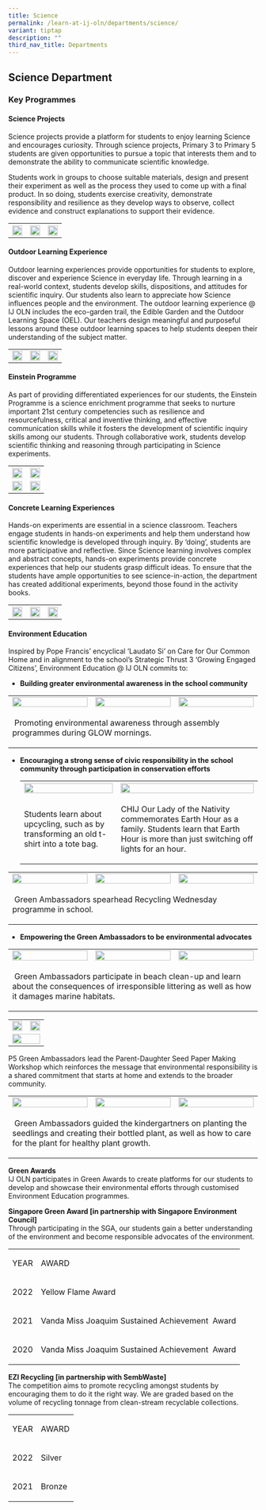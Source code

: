 ```yaml
---
title: Science
permalink: /learn-at-ij-oln/departments/science/
variant: tiptap
description: ""
third_nav_title: Departments
---
```

<h2><strong>Science Department</strong></h2><h3>Key Programmes</h3><h4>Science Projects</h4><p>Science projects provide a platform for students to enjoy learning Science and encourages curiosity. Through science projects, Primary 3 to Primary 5 students are given opportunities to pursue a topic that interests them and to demonstrate the ability to communicate scientific knowledge.</p><p>Students work in groups to choose suitable materials, design and present their experiment as well as the process they used to come up with a final product. In so doing, students exercise creativity, demonstrate responsibility and resilience as they develop ways to observe, collect evidence and construct explanations to support their evidence.</p><table><tbody><tr><th rowspan="1" colspan="1"><div class="isomer-image-wrapper"><img height="auto" width="100%" alt="" src="/images/Depts/Sci/project1_w.jpg"></div></th><th rowspan="1" colspan="1"><div class="isomer-image-wrapper"><img height="auto" width="100%" alt="" src="/images/Depts/Sci/project3_w.jpg"></div></th><th rowspan="1" colspan="1"><div class="isomer-image-wrapper"><img height="auto" width="100%" alt="" src="/images/Depts/Sci/project2_w.jpg"></div></th></tr></tbody></table><h4>Outdoor Learning Experience</h4><p>Outdoor learning experiences provide opportunities for students to explore, discover and experience Science in everyday life. Through learning in a real-world context, students develop skills, dispositions, and attitudes for scientific inquiry. Our students also learn to appreciate how Science influences people and the environment. The outdoor learning experience @ IJ OLN includes the eco-garden trail, the Edible Garden and the Outdoor Learning Space (OEL). Our teachers design meaningful and purposeful lessons around these outdoor learning spaces to help students deepen their understanding of the subject matter.</p><table><tbody><tr><td rowspan="1" colspan="1"><div class="isomer-image-wrapper"><img height="auto" width="100%" alt="" src="/images/Depts/Sci/oel3_w.jpg"></div></td><td rowspan="1" colspan="1"><div class="isomer-image-wrapper"><img height="auto" width="100%" alt="" src="/images/Depts/Sci/oel1_w.jpg"></div></td><td rowspan="1" colspan="1"><div class="isomer-image-wrapper"><img height="auto" width="100%" alt="" src="/images/Depts/Sci/oel2_w.jpg"></div></td></tr></tbody></table><h4>Einstein Programme</h4><p>As part of providing differentiated experiences for our students, the Einstein Programme is a science enrichment programme that seeks to nurture important 21st century competencies such as resilience and resourcefulness, critical and inventive thinking, and effective communication skills while it fosters the development of scientific inquiry skills among our students. Through collaborative work, students develop scientific thinking and reasoning through participating in Science experiments.</p><table><tbody><tr><th rowspan="1" colspan="1"><div class="isomer-image-wrapper"><img height="auto" width="100%" alt="" src="/images/Depts/Sci/e2k2_w.jpg"></div></th><th rowspan="1" colspan="1"><div class="isomer-image-wrapper"><img height="auto" width="100%" alt="" src="/images/Depts/Sci/e2k_w.jpg"></div></th></tr><tr><td rowspan="1" colspan="1"><div class="isomer-image-wrapper"><img height="auto" width="100%" alt="" src="/images/Depts/Sci/e2k4_w.jpg"></div></td><td rowspan="1" colspan="1"><div class="isomer-image-wrapper"><img height="auto" width="100%" alt="" src="/images/Depts/Sci/e2k3_w.jpg"></div></td></tr></tbody></table><h4>Concrete Learning Experiences</h4><p>Hands-on experiments are essential in a science classroom. Teachers engage students in hands-on experiments and help them understand how scientific knowledge is developed through inquiry. By ‘doing’, students are more participative and reflective. Since Science learning involves complex and abstract concepts, hands-on experiments provide concrete experiences that help our students grasp difficult ideas. To ensure that the students have ample opportunities to see science-in-action, the department has created additional experiments, beyond those found in the activity books.</p><table><tbody><tr><th rowspan="1" colspan="1"><div class="isomer-image-wrapper"><img height="auto" width="100%" alt="" src="/images/Depts/Sci/exp_materials_w.jpg"></div></th><th rowspan="1" colspan="1"><div class="isomer-image-wrapper"><img height="auto" width="100%" alt="" src="/images/Depts/Sci/exp_mould_w.jpg"></div></th><th rowspan="1" colspan="1"><div class="isomer-image-wrapper"><img height="auto" width="100%" alt="" src="/images/Depts/Sci/exp_matter_w.jpg"></div></th></tr></tbody></table><h4>Environment Education</h4><p>Inspired by Pope Francis’ encyclical ‘Laudato Si’ on Care for Our Common Home and in alignment to the school’s Strategic Thrust 3 ‘Growing Engaged Citizens’, Environment Education @ IJ OLN commits to:</p><ul data-tight="true" class="tight"><li><p><strong>Building greater environmental awareness in the school community</strong></p></li></ul><table><tbody><tr><td rowspan="1" colspan="1"><div class="isomer-image-wrapper"><img height="auto" width="100%" alt="" src="/images/Depts/Sci/assembly_w.jpg"></div></td><td rowspan="1" colspan="1"><div class="isomer-image-wrapper"><img height="auto" width="100%" alt="" src="/images/Depts/Sci/assembly2_w.jpg"></div></td><td rowspan="1" colspan="1"><div class="isomer-image-wrapper"><img height="auto" width="100%" alt="" src="/images/Depts/Sci/assembly3_w.jpg"></div></td></tr><tr><td rowspan="1" colspan="3"><p>&nbsp;Promoting environmental awareness through assembly programmes during GLOW mornings.</p></td></tr></tbody></table><p></p><ul data-tight="true" class="tight"><li><p><strong>Encouraging a strong sense of civic responsibility in the school community through participation in conservation efforts</strong></p><table><tbody><tr><th rowspan="1" colspan="1"><div class="isomer-image-wrapper"><img height="auto" width="100%" alt="" src="/images/Depts/Sci/upcycling_w.jpg"></div></th><th rowspan="1" colspan="1"><div class="isomer-image-wrapper"><img height="auto" width="100%" alt="" src="/images/Depts/Sci/earthhour_w.jpg"></div></th></tr><tr><td rowspan="1" colspan="1"><p>Students learn about upcycling, such as by transforming an old t-shirt into a tote bag.</p></td><td rowspan="1" colspan="1"><p>CHIJ Our Lady of the Nativity commemorates Earth Hour as a family. Students learn that Earth Hour is more than just switching off lights for an hour.</p></td></tr></tbody></table></li></ul><table><tbody><tr><td rowspan="1" colspan="1"><div class="isomer-image-wrapper"><img height="auto" width="100%" alt="" src="/images/Depts/Sci/recyling_w.jpg"></div></td><td rowspan="1" colspan="1"><div class="isomer-image-wrapper"><img height="auto" width="100%" alt="" src="/images/Depts/Sci/recyling3_w.jpg"></div></td><td rowspan="1" colspan="1"><div class="isomer-image-wrapper"><img height="auto" width="100%" alt="" src="/images/Depts/Sci/recyling4_w.jpg"></div></td></tr><tr><td rowspan="1" colspan="3"><p>&nbsp;Green Ambassadors spearhead Recycling Wednesday programme in school.</p></td></tr></tbody></table><p></p><ul data-tight="true" class="tight"><li><p><strong>Empowering the Green Ambassadors to be environmental advocates</strong></p></li></ul><table><tbody><tr><td rowspan="1" colspan="1"><div class="isomer-image-wrapper"><img height="auto" width="100%" alt="" src="/images/Depts/Sci/beach_cleaning_w.jpg"></div></td><td rowspan="1" colspan="1"><div class="isomer-image-wrapper"><img height="auto" width="100%" alt="" src="/images/Depts/Sci/beachcleaning2_w.jpg"></div></td><td rowspan="1" colspan="1"><div class="isomer-image-wrapper"><img height="auto" width="100%" alt="" src="/images/Depts/Sci/beachcleaning3_w.jpg"></div></td></tr><tr><td rowspan="1" colspan="3"><p>&nbsp;Green Ambassadors participate in beach clean-up and learn about the consequences of irresponsible littering as well as how it damages marine habitats.</p></td></tr></tbody></table><table><tbody><tr><td rowspan="1" colspan="1"><div class="isomer-image-wrapper"><img height="auto" width="100%" alt="" src="/images/Depts/Sci/parentdaughter6_w.jpg"></div></td><td rowspan="1" colspan="1"><div class="isomer-image-wrapper"><img height="auto" width="100%" alt="" src="/images/Depts/Sci/parentdaughter_w.jpg"></div></td></tr><tr><td rowspan="1" colspan="2"><div class="isomer-image-wrapper"><img height="auto" width="100%" alt="" src="/images/Depts/Sci/parentdaughter5_w.jpg"></div></td></tr></tbody></table><p>P5 Green Ambassadors lead the Parent-Daughter Seed Paper Making Workshop which reinforces the message that environmental responsibility is a shared commitment that starts at home and extends to the broader community.</p><table><tbody><tr><td rowspan="1" colspan="1"><div class="isomer-image-wrapper"><img height="auto" width="100%" alt="" src="/images/Depts/Sci/outreach2_w.jpg"></div></td><td rowspan="1" colspan="1"><div class="isomer-image-wrapper"><img height="auto" width="100%" alt="" src="/images/Depts/Sci/outreach1_w.jpg"></div></td><td rowspan="1" colspan="1"><div class="isomer-image-wrapper"><img height="auto" width="100%" alt="" src="/images/Depts/Sci/outreach3_w.jpg"></div></td></tr><tr><td rowspan="1" colspan="3"><p>&nbsp;Green Ambassadors guided the kindergartners on planting the seedlings and creating their bottled plant, as well as how to care for the plant for healthy plant growth.</p></td></tr></tbody></table><p><strong>Green Awards</strong><br>IJ OLN participates in Green Awards to create platforms for our students to develop and showcase their environmental efforts through customised Environment Education programmes.</p><p><strong>Singapore Green Award [in partnership with Singapore Environment Council]</strong><br>Through participating in the SGA, our students gain a better understanding of the environment and become responsible advocates of the environment.</p><table><tbody><tr><td rowspan="1" colspan="1"><p>YEAR</p></td><td rowspan="1" colspan="1"><p>AWARD</p></td></tr><tr><td rowspan="1" colspan="1"><p>2022</p></td><td rowspan="1" colspan="1"><p>Yellow Flame Award</p></td></tr><tr><td rowspan="1" colspan="1"><p>2021</p></td><td rowspan="1" colspan="1"><p>Vanda Miss Joaquim Sustained Achievement&nbsp; Award</p></td></tr><tr><td rowspan="1" colspan="1"><p>2020</p></td><td rowspan="1" colspan="1"><p>Vanda Miss Joaquim Sustained Achievement&nbsp; Award</p></td></tr></tbody></table><p><strong>EZI Recycling [in partnership with SembWaste]</strong><br>The competition aims to promote recycling amongst students by encouraging them to do it the right way. We are graded based on the volume of recycling tonnage from clean-stream recyclable collections.</p><table><tbody><tr><td rowspan="1" colspan="1"><p>YEAR</p></td><td rowspan="1" colspan="1"><p>AWARD</p></td></tr><tr><td rowspan="1" colspan="1"><p>2022</p></td><td rowspan="1" colspan="1"><p>Silver</p></td></tr><tr><td rowspan="1" colspan="1"><p>2021</p></td><td rowspan="1" colspan="1"><p>Bronze</p></td></tr></tbody></table><p></p>